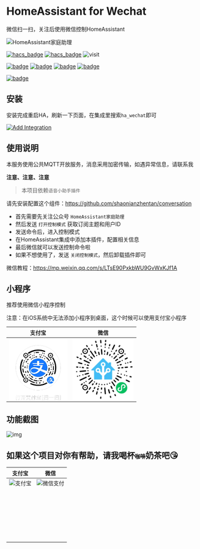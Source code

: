 # HomeAssistant for Wechat

微信扫一扫，关注后使用微信控制HomeAssistant

<img src="https://ha.jiluxinqing.com/img/wechat-channel.png" height="160" alt="HomeAssistant家庭助理" title="HomeAssistant家庭助理"> 

[![hacs_badge](https://img.shields.io/badge/Home-Assistant-049cdb)](https://www.home-assistant.io/)
[![hacs_badge](https://img.shields.io/badge/HACS-Custom-41BDF5.svg)](https://github.com/hacs/integration)
![visit](https://visitor-badge.laobi.icu/badge?page_id=shaonianzhentan.ha_wechat&left_text=visit)

[![badge](https://img.shields.io/badge/Conversation-语音小助手-049cdb?logo=homeassistant&style=for-the-badge)](https://github.com/shaonianzhentan/conversation)
[![badge](https://img.shields.io/badge/Windows-家庭助理-blue?logo=windows&style=for-the-badge)](https://www.microsoft.com/zh-cn/store/productId/9n2jp5z9rxx2)
[![badge](https://img.shields.io/badge/wechat-微信控制-6cae6a?logo=wechat&style=for-the-badge)](https://github.com/shaonianzhentan/ha_wechat)
[![badge](https://img.shields.io/badge/android-家庭助理-purple?logo=android&style=for-the-badge)](https://github.com/shaonianzhentan/ha_app)

[![badge](https://img.shields.io/badge/QQ交流群-61417349-76beff?logo=tencentqq&style=for-the-badge)](https://qm.qq.com/cgi-bin/qm/qr?k=aoYbEJzQ8MiieLhvQfhE_Ck1vLENuErf&jump_from=webapi&authKey=FT+TXsLXVNUtYY9G0q82vrBTxVT8axAg2C/tP9U1x9JioabEAbzVB7sPVGy/nIHN)
 
## 安装

安装完成重启HA，刷新一下页面，在集成里搜索`ha_wechat`即可

[![Add Integration](https://my.home-assistant.io/badges/config_flow_start.svg)](https://my.home-assistant.io/redirect/config_flow_start?domain=ha_wechat)

## 使用说明

本服务使用公共MQTT开放服务，消息采用加密传输，如遇异常信息，请联系我

**注意、注意、注意**
> 本项目依赖`语音小助手插件`

请先安装配置这个组件：https://github.com/shaonianzhentan/conversation

- 首先需要先关注公众号 `HomeAssistant家庭助理`
- 然后发送 `打开控制模式` 获取订阅主题和用户ID
- 发送命令后，进入控制模式
- 在HomeAssistant集成中添加本插件，配置相关信息
- 最后微信就可以发送控制命令啦
- 如果不想使用了，发送 `关闭控制模式`，然后卸载插件即可

微信教程：https://mp.weixin.qq.com/s/LTsE90PxkbWU9GvWxKJf1A

## 小程序

推荐使用微信小程序控制

注意：在iOS系统中无法添加小程序到桌面，这个时候可以使用支付宝小程序

|支付宝|微信|
|---|---|
<img src="https://github.com/shaonianzhentan/image/raw/main/ha_wechat/alipay.jpg" align="left" height="160" alt="支付宝小程序" title="支付宝小程序">  |  <img src="https://github.com/shaonianzhentan/image/raw/main/ha_wechat/wechat.jpg" align="left" height="160" alt="微信小程序" title="微信小程序">


## 功能截图
![img](https://cdn.jsdelivr.net/gh/shaonianzhentan/image@main/node-red-contrib-ha-wechat/3.png)

## 如果这个项目对你有帮助，请我喝杯<del style="font-size: 14px;">咖啡</del>奶茶吧😘
|支付宝|微信|
|---|---|
<img src="https://ha.jiluxinqing.com/img/alipay.png" align="left" height="160" alt="支付宝" title="支付宝">  |  <img src="https://ha.jiluxinqing.com/img/wechat.png" align="left" height="160" alt="微信支付" title="微信">